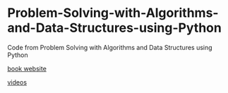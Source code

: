 # Problem-Solving-with-Algorithms-and-Data-Structures-using-Python
Code from Problem Solving with Algorithms and Data Structures using Python

[book website](https://runestone.academy/runestone/books/published/pythonds/index.html)

[videos](https://teklern.blogspot.com/p/blog-page.html)
